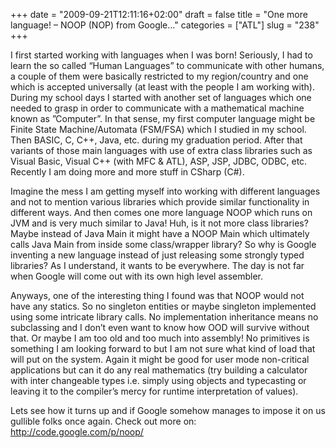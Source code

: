 +++
date = "2009-09-21T12:11:16+02:00"
draft = false
title = "One more language! – NOOP (NOP) from Google…"
categories = ["ATL"]
slug = "238"
+++

<p>I first started working with languages when I was born! Seriously, I had to learn the so called “Human Languages” to communicate with other humans, a couple of them were basically restricted to my region/country and one which is accepted universally (at least with the people I am working with). During my school days I started with another set of languages which one needed to grasp in order to communicate with a mathematical machine known as ”Computer”. In that sense, my first computer language might be Finite State Machine/Automata (FSM/FSA) which I studied in my school. Then BASIC, C, C++, Java, etc. during my graduation period. After that variants of those main languages with use of extra class libraries such as Visual Basic, Visual C++ (with MFC &amp; ATL), ASP, JSP, JDBC, ODBC, etc. Recently I am doing more and more stuff in CSharp (C#).</p>  <p>Imagine the mess I am getting myself into working with different languages and not to mention various libraries which provide similar functionality in different ways. And then comes one more language NOOP which runs on JVM and is very much similar to Java! Huh, is it not more class libraries? Maybe instead of Java Main it might have a NOOP Main which ultimately calls Java Main from inside some class/wrapper library? So why is Google inventing a new language instead of just releasing some strongly typed libraries? As I understand, it wants to be everywhere. The day is not far when Google will come out with its own high level assembler.</p>  <p>Anyways, one of the interesting thing I found was that NOOP would not have any statics. So no singleton entities or maybe singleton implemented using some intricate library calls. No implementation inheritance means no subclassing and I don’t even want to know how OOD will survive without that. Or maybe I am too old and too much into assembly! No primitives is something I am looking forward to but I am not sure what kind of load that will put on the system. Again it might be good for user mode non-critical applications but can it do any real mathematics (try building a calculator with inter changeable types i.e. simply using objects and typecasting or leaving it to the compiler’s mercy for runtime interpretation of values).</p>  <p>Lets see how it turns up and if Google somehow manages to impose it on us gullible folks once again. Check out more on: <a title="http://code.google.com/p/noop/" href="http://code.google.com/p/noop/" target="_blank">http://code.google.com/p/noop/</a></p>
